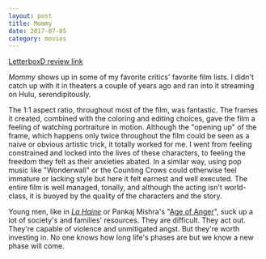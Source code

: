 ```yaml
---
layout: post
title: Mommy 
date: 2017-07-05
category: movies
---
```

 
[LetterboxD review link](https://letterboxd.com/samarthbhaskar/film/mommy-2014/)

<em>Mommy</em> shows up in some of my favorite critics' favorite film lists. I didn't catch up with it in theaters a couple of years ago and ran into it streaming on Hulu, serendipitously. 

The 1:1 aspect ratio, throughout most of the film, was fantastic. The frames it created, combined with the coloring and editing choices, gave the film a feeling of watching portraiture in motion. Although the "opening up" of the frame, which happens only twice throughout the film could be seen as a naive or obvious artistic trick, it totally worked for me. I went from feeling constrained and locked into the lives of these characters, to feeling the freedom they felt as their anxieties abated. In a similar way, using pop music like "Wonderwall" or the Counting Crows could otherwise feel immature or lacking style but here it felt earnest and well executed. The entire film is well managed, tonally, and although the acting isn't world-class, it is buoyed by the quality of the characters and the story.

Young men, like in <em><a href="https://letterboxd.com/samarthbhaskar/film/la-haine/">La Haine</a></em> or Pankaj Mishra's "<a href="https://www.goodreads.com/review/show/1949372817?book_show_action=false&from_review_page=1">Age of Anger</a>", suck up a lot of society's and families' resources. They are difficult. They act out. They're capable of violence and unmitigated angst. But they're worth investing in. No one knows how long life's phases are but we know a new phase will come.